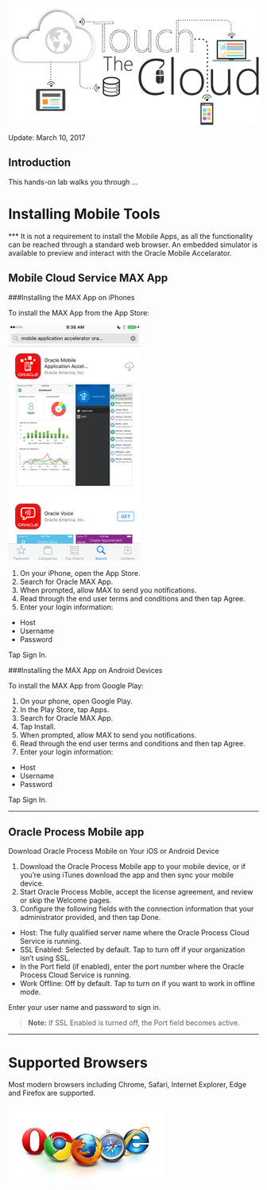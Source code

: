 ![](images/300/HeaderImage.png)  

Update: March 10, 2017

## Introduction

This hands-on lab walks you through ...

# Installing Mobile Tools

*** It is not a requirement to install the Mobile Apps, as all the functionality can be reached through a standard web browser. An embedded simulator is available to preview and interact with the Oracle Mobile Accelarator. 

## Mobile Cloud Service MAX App

###Installing the MAX App on iPhones

To install the MAX App from the App Store:

![](images/studentguide/max_app_store1.png)

1. On your iPhone, open the App Store.
2. Search for Oracle MAX App.
3. When prompted, allow MAX to send you notifications.
4. Read through the end user terms and conditions and then tap Agree.
5. Enter your login information:
  - Host
  - Username
  - Password

Tap Sign In.

###Installing the MAX App on Android Devices

To install the MAX App from Google Play:
1. On your phone, open Google Play.
2. In the Play Store, tap Apps.
3. Search for Oracle MAX App.
4. Tap Install.
5. When prompted, allow MAX to send you notifications.
6. Read through the end user terms and conditions and then tap Agree.
7. Enter your login information:

 - Host
 - Username
 - Password

Tap Sign In.

---

## Oracle Process Mobile app

Download Oracle Process Mobile on Your iOS or Android Device

1. Download the Oracle Process Mobile app to your mobile device, or if you’re using iTunes download the app and then sync your mobile device.
2. Start Oracle Process Mobile, accept the license agreement, and review or skip the Welcome pages.
3. Configure the following fields with the connection information that your administrator provided, and then tap Done.
  * Host: The fully qualified server name where the Oracle Process Cloud Service is running.
  * SSL Enabled: Selected by default. Tap to turn off if your organization isn’t using SSL. 
  * In the Port field (if enabled), enter the port number where the Oracle Process Cloud Service is running. 
  * Work Offline: Off by default. Tap to turn on if you want to work in offline mode.

Enter your user name and password to sign in.

> **Note:** If SSL Enabled is turned off, the Port field becomes active.

---

# Supported Browsers

Most modern browsers including Chrome, Safari, Internet Explorer, Edge and Firefox are supported.

![](images/browsers.jpeg)